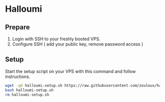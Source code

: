 # Halloumi


## Prepare

1. Login with SSH to your freshly booted VPS.
2. Configure SSH ( add your public key, remove password access )

## Setup

Start the setup script on your VPS with this command and follow instructions.

```bash
wget -qO halloumi-setup.sh https://raw.githubusercontent.com/zouloux/halloumi/main/setup.sh
bash halloumi-setup.sh
rm halloumi-setup.sh
```